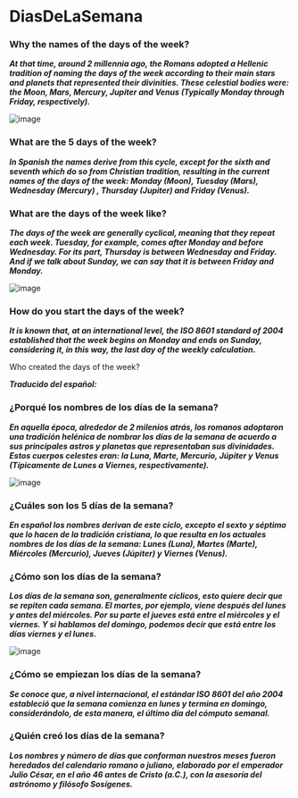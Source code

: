 # DiasDeLaSemana

### Why the names of the days of the week?

**_At that time, around 2 millennia ago, the Romans adopted a Hellenic tradition of naming the days of the week according to their main stars and planets that represented their divinities. These celestial bodies were: the Moon, Mars, Mercury, Jupiter and Venus (Typically Monday through Friday, respectively)._**

![image](https://github.com/MARSFOREVER472/DiasDeLaSemana/assets/69094327/a5cea8aa-8127-4977-8918-395986a0a7b4)

### What are the 5 days of the week?

**_In Spanish the names derive from this cycle, except for the sixth and seventh which do so from Christian tradition, resulting in the current names of the days of the week: Monday (Moon), Tuesday (Mars), Wednesday (Mercury) , Thursday (Jupiter) and Friday (Venus)._**

### What are the days of the week like?

**_The days of the week are generally cyclical, meaning that they repeat each week. Tuesday, for example, comes after Monday and before Wednesday. For its part, Thursday is between Wednesday and Friday. And if we talk about Sunday, we can say that it is between Friday and Monday._**

![image](https://github.com/MARSFOREVER472/DiasDeLaSemana/assets/69094327/c77dc834-3a26-427d-a4bf-19e30c44b56f)

### How do you start the days of the week?

**_It is known that, at an international level, the ISO 8601 standard of 2004 established that the week begins on Monday and ends on Sunday, considering it, in this way, the last day of the weekly calculation._**

Who created the days of the week?

**_Traducido del español:_**

### ¿Porqué los nombres de los días de la semana?

**_En aquella época, alrededor de 2 milenios atrás, los romanos adoptaron una tradición helénica de nombrar los días de la semana de acuerdo a sus principales astros y planetas que representaban sus divinidades. Estos cuerpos celestes eran: la Luna, Marte, Mercurio, Júpiter y Venus (Típicamente de Lunes a Viernes, respectivamente)._**

![image](https://github.com/MARSFOREVER472/DiasDeLaSemana/assets/69094327/a5cea8aa-8127-4977-8918-395986a0a7b4)

### ¿Cuáles son los 5 días de la semana?

**_En español los nombres derivan de este ciclo, excepto el sexto y séptimo que lo hacen de la tradición cristiana, lo que resulta en los actuales nombres de los días de la semana: Lunes (Luna), Martes (Marte), Miércoles (Mercurio), Jueves (Júpiter) y Viernes (Venus)._**

### ¿Cómo son los días de la semana?

**_Los días de la semana son, generalmente cíclicos, esto quiere decir que se repiten cada semana. El martes, por ejemplo, viene después del lunes y antes del miércoles. Por su parte el jueves está entre el miércoles y el viernes. Y si hablamos del domingo, podemos decir que está entre los días viernes y el lunes._**

![image](https://github.com/MARSFOREVER472/DiasDeLaSemana/assets/69094327/c77dc834-3a26-427d-a4bf-19e30c44b56f)

### ¿Cómo se empiezan los días de la semana?

**_Se conoce que, a nivel internacional, el estándar ISO 8601 del año 2004 estableció que la semana comienza en lunes y termina en domingo, considerándolo, de esta manera, el último día del cómputo semanal._**

### ¿Quién creó los días de la semana?

**_Los nombres y número de días que conforman nuestros meses fueron heredados del calendario romano o juliano, elaborado por el emperador Julio César, en el año 46 antes de Cristo (a.C.), con la asesoría del astrónomo y filósofo Sosígenes._**
